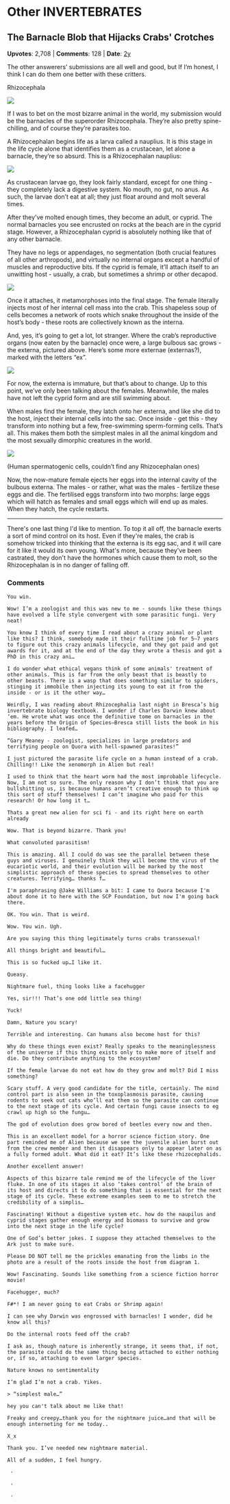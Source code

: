 # Other INVERTEBRATES

## The Barnacle Blob that Hijacks Crabs' Crotches
    
**Upvotes**: 2,708 | **Comments**: 128 | **Date**: [2y](https://www.quora.com/Whats-the-oddest-lifeform-ever-discovered/answer/Gary-Meaney)

The other answerers’ submissions are all well and good, but If I’m honest, I think I can do them one better with these critters.

Rhizocephala

![](https://qph.fs.quoracdn.net/main-qimg-f977dcd28854cb6e041602bc19f5f0cc-lq)

If I was to bet on the most bizarre animal in the world, my submission would be the barnacles of the superorder Rhizocephala. They’re also pretty spine-chilling, and of course they’re parasites too.

A Rhizocephalan begins life as a larva called a nauplius. It is this stage in the life cycle alone that identifies them as a crustacean, let alone a barnacle, they’re so absurd. This is a Rhizocephalan nauplius:

![](https://qph.fs.quoracdn.net/main-qimg-c7e3c28ac4fbb3e51530295382c5d4c4-lq)

As crustacean larvae go, they look fairly standard, except for one thing - they completely lack a digestive system. No mouth, no gut, no anus. As such, the larvae don’t eat at all; they just float around and molt several times.

After they’ve molted enough times, they become an adult, or cyprid. The normal barnacles you see encrusted on rocks at the beach are in the cyprid stage. However, a Rhizocephalan cyprid is absolutely nothing like that of any other barnacle.

They have no legs or appendages, no segmentation (both crucial features of all other arthropods), and virtually no internal organs except a handful of muscles and reproductive bits. If the cyprid is female, it’ll attach itself to an unwitting host - usually, a crab, but sometimes a shrimp or other decapod.

![](https://qph.fs.quoracdn.net/main-qimg-40734d0254db9444f9262baa50879dca)

Once it attaches, it metamorphoses into the final stage. The female literally injects most of her internal cell mass into the crab. This shapeless soup of cells becomes a network of roots which snake throughout the inside of the host’s body - these roots are collectively known as the interna.

And, yes, it’s going to get a lot, lot stranger. Where the crab’s reproductive organs (now eaten by the barnacle) once were, a large bulbous sac grows - the externa, pictured above. Here’s some more externae (externas?), marked with the letters “ex”.

![](https://qph.fs.quoracdn.net/main-qimg-b6d2f15f2d50741c12dc1fccf424633f-lq)

For now, the externa is immature, but that’s about to change. Up to this point, we’ve only been talking about the females. Meanwhile, the males have not left the cyprid form and are still swimming about.

When males find the female, they latch onto her externa, and like she did to the host, inject their internal cells into the sac. Once inside - get this - they transform into nothing but a few, free-swimming sperm-forming cells. That’s all. This makes them both the simplest males in all the animal kingdom and the most sexually dimorphic creatures in the world.

![](https://qph.fs.quoracdn.net/main-qimg-1e8770c4cac398a2faae4fdd79364a86-lq)

(Human spermatogenic cells, couldn’t find any Rhizocephalan ones)

Now, the now-mature female ejects her eggs into the internal cavity of the bulbous externa. The males - or rather, what was the males - fertilize these eggs and die. The fertilised eggs transform into two morphs: large eggs which will hatch as females and small eggs which will end up as males. When they hatch, the cycle restarts.

* * *

There's one last thing I'd like to mention. To top it all off, the barnacle exerts a sort of mind control on its host. Even if they're males, the crab is somehow tricked into thinking that the externa is its egg sac, and it will care for it like it would its own young. What's more, because they've been castrated, they don't have the hormones which cause them to molt, so the Rhizocephalan is in no danger of falling off.

### Comments

```
You win.
```

```
Wow! I’m a zoologist and this was new to me - sounds like these things have evolved a life style convergent with some parasitic fungi. Very neat!
```

```
You know I think of every time I read about a crazy animal or plant like this? I think, somebody made it their fulltime job for 5–7 years to figure out this crazy animals lifecycle, and they got paid and got awards for it, and at the end of the day they wrote a thesis and got a PhD in this crazy ani…
```

```
I do wonder what ethical vegans think of some animals' treatment of other animals. This is far from the only beast that is beastly to other beasts. There is a wasp that does something similar to spiders, stinging it immobile then injecting its young to eat it from the inside - or is it the other way…
```

```
Weirdly, I was reading about Rhizocephalia last night in Bresca’s big invertebrate biology textbook. I wonder if Charles Darwin knew about ‘em. He wrote what was once the definitive tome on barnacles in the years before the Origin of Species—Bresca still lists the book in his bibliography. I leafed…
```

```
“Gary Meaney - zoologist, specializes in large predators and terrifying people on Quora with hell-spawned parasites!”
```

```
I just pictured the parasite life cycle on a human instead of a crab. Chilling!! Like the xenomorph in Alien but real!
```

```
I used to think that the heart worm had the most improbable lifecycle. Now, I am not so sure. The only reason why I don’t think that you are bullshitting us, is because humans aren’t creative enough to think up this sort of stuff themselves! I can’t imagine who paid for this research! Or how long it t…
```

```
Thats a great new alien for sci fi - and its right here on earth already
```

```
Wow. That is beyond bizarre. Thank you!
```

```
What convoluted parasitism!
```

```
This is amazing. All I could do was see the parallel between these guys and viruses. I genuinely think they will become the virus of the eucariotic world, and their evolution will be marked by the most simplistic approach of these species to spread themselves to other creatures. Terrifying… thanks f…
```

```
I'm paraphrasing @Jake Williams a bit: I came to Quora because I'm about done it to here with the SCP Foundation, but now I'm going back there.
```

```
OK. You win. That is weird.
```

```
Wow. You win. Ugh.
```

```
Are you saying this thing legitimately turns crabs transsexual!
```

```
All things bright and beautiful…
```

```
This is so fucked up…I like it.
```

```
Queasy.
```

```
Nightmare fuel, thing looks like a facehugger
```

```
Yes, sir!!! That’s one odd little sea thing!
```

```
Yuck!
```

```
Damn, Nature you scary!
```

```
Terrible and interesting. Can humans also become host for this?
```

```
Why do these things even exist? Really speaks to the meaninglessness of the universe if this thing exists only to make more of itself and die. Do they contribute anything to the ecosystem?
```

```
If the female larvae do not eat how do they grow and molt? Did I miss something?
```

```
Scary stuff. A very good candidate for the title, certainly. The mind control part is also seen in the toxoplasmosis parasite, causing rodents to seek out cats who’ll eat them so the parasite can continue to the next stage of its cycle. And certain fungi cause insects to eg crawl up high so the fungu…
```

```
The god of evolution does grow bored of beetles every now and then.
```

```
This is an excellent model for a horror science fiction story. One part reminded me of Alien because we see the juvenile alien burst out from the crew member and then it disappears only to appear later on as a fully formed adult. What did it eat? It’s like these rhizocephalids.
```

```
Another excellent answer!
```

```
Aspects of this bizarre tale remind me of the lifecycle of the liver fluke. In one of its stages it also ‘takes control’ of the brain of its host and directs it to do something that is essential for the next stage of its cycle. These extreme examples seem to me to stretch the credibility of a simplis…
```

```
Fascinating! Without a digestive system etc. how do the naupilus and cyprid stages gather enough energy and biomass to survive and grow into the next stage in the life cycle?
```

```
One of God’s better jokes. I suppose they attached themselves to the Ark just to make sure.
```

```
Please DO NOT tell me the prickles emanating from the limbs in the photo are a result of the roots inside the host from diagram 1.
```

```
Wow! Fascinating. Sounds like something from a science fiction horror movie!
```

```
Facehugger, much?
```

```
F#*! I am never going to eat Crabs or Shrimp again!
```

```
I can see why Darwin was engrossed with barnacles! I wonder, did he know all this?
```

```
Do the internal roots feed off the crab?

I ask as, though nature is inherently strange, it seems that, if not, the parasite could do the same thing being attached to either nothing or, if so, attaching to even larger species.
```

```
Nature knows no sentimentality
```

```
I’m glad I’m not a crab. Yikes.
```

```
> “simplest male…”

hey you can't talk about me like that!
```

```
Freaky and creepy…thank you for the nightmare juice…and that will be enough interneting for me today..

X_x
```

```
Thank you. I’ve needed new nightmare material.
```

```
All of a sudden, I feel hungry.
```

```
 · 
```

```
 · 
```

```
 · 
```

